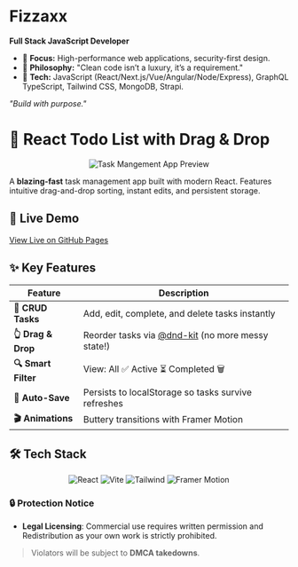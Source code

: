 # Fizzaxx  
**Full Stack JavaScript Developer**  

- 🔹 **Focus:** High-performance web applications, security-first design.  
- 🔹 **Philosophy:** "Clean code isn’t a luxury, it’s a requirement."  
- 🔹 **Tech:** JavaScript (React/Next.js/Vue/Angular/Node/Express), GraphQL TypeScript, Tailwind CSS, MongoDB, Strapi.

*"Build with purpose."*  

# 🚀 React Todo List with Drag & Drop

<div align="center">

![Task Mangement App Preview](https://i.ibb.co/JRmNcNwG/tm.png)

</div>

A **blazing-fast** task management app built with modern React. Features intuitive drag-and-drop sorting, instant edits, and persistent storage.

## 🚀 Live Demo

[View Live on GitHub Pages](https://fizzaxx.github.io/task-management/)

## ✨ Key Features

| Feature          | Description                                                                 |
|------------------|----------------------------------------------------------------------------|
| **📝 CRUD Tasks** | Add, edit, complete, and delete tasks instantly                            |
| **👆 Drag & Drop**| Reorder tasks via [@dnd-kit](https://dndkit.com/) (no more messy state!)   |
| **🔍 Smart Filter**| View: All ✅ Active ⏳ Completed 🗑️                                      |
| **💾 Auto-Save**  | Persists to localStorage so tasks survive refreshes                        |
| **🎬 Animations** | Buttery transitions with Framer Motion                                     |

## 🛠️ Tech Stack

<div align="center">

![React](https://img.shields.io/badge/React-20232A?style=for-the-badge&logo=react)
![Vite](https://img.shields.io/badge/Vite-B73BFE?style=for-the-badge&logo=vite&logoColor=FFD62E)
![Tailwind](https://img.shields.io/badge/Tailwind_CSS-38B2AC?style=for-the-badge&logo=tailwind-css&logoColor=white)
![Framer Motion](https://img.shields.io/badge/Framer_Motion-0055FF?style=for-the-badge&logo=framer&logoColor=white)

</div>

### 🔒 Protection Notice  
- **Legal Licensing**: Commercial use requires written permission and Redistribution as your own work is strictly prohibited. 
> Violators will be subject to **DMCA takedowns**. 